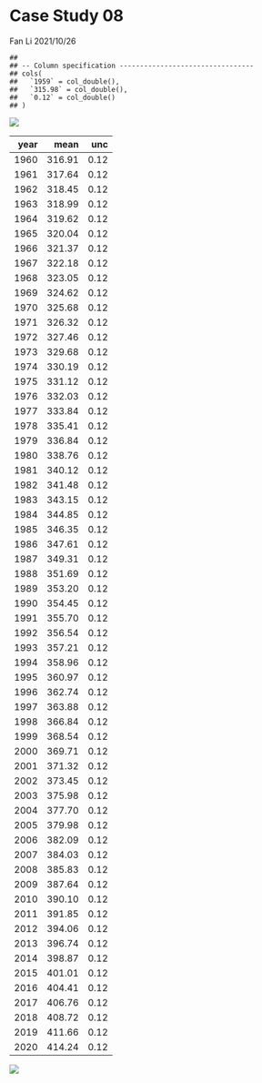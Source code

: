 Case Study 08
================
Fan Li
2021/10/26

    ## 
    ## -- Column specification ---------------------------------
    ## cols(
    ##   `1959` = col_double(),
    ##   `315.98` = col_double(),
    ##   `0.12` = col_double()
    ## )

![](case_study_08_output_files/figure-gfm/unnamed-chunk-1-1.png)<!-- -->
<table>
<thead>
<tr>
<th style="text-align:right;">
year
</th>
<th style="text-align:right;">
mean
</th>
<th style="text-align:right;">
unc
</th>
</tr>
</thead>
<tbody>
<tr>
<td style="text-align:right;">
1960
</td>
<td style="text-align:right;">
316.91
</td>
<td style="text-align:right;">
0.12
</td>
</tr>
<tr>
<td style="text-align:right;">
1961
</td>
<td style="text-align:right;">
317.64
</td>
<td style="text-align:right;">
0.12
</td>
</tr>
<tr>
<td style="text-align:right;">
1962
</td>
<td style="text-align:right;">
318.45
</td>
<td style="text-align:right;">
0.12
</td>
</tr>
<tr>
<td style="text-align:right;">
1963
</td>
<td style="text-align:right;">
318.99
</td>
<td style="text-align:right;">
0.12
</td>
</tr>
<tr>
<td style="text-align:right;">
1964
</td>
<td style="text-align:right;">
319.62
</td>
<td style="text-align:right;">
0.12
</td>
</tr>
<tr>
<td style="text-align:right;">
1965
</td>
<td style="text-align:right;">
320.04
</td>
<td style="text-align:right;">
0.12
</td>
</tr>
<tr>
<td style="text-align:right;">
1966
</td>
<td style="text-align:right;">
321.37
</td>
<td style="text-align:right;">
0.12
</td>
</tr>
<tr>
<td style="text-align:right;">
1967
</td>
<td style="text-align:right;">
322.18
</td>
<td style="text-align:right;">
0.12
</td>
</tr>
<tr>
<td style="text-align:right;">
1968
</td>
<td style="text-align:right;">
323.05
</td>
<td style="text-align:right;">
0.12
</td>
</tr>
<tr>
<td style="text-align:right;">
1969
</td>
<td style="text-align:right;">
324.62
</td>
<td style="text-align:right;">
0.12
</td>
</tr>
<tr>
<td style="text-align:right;">
1970
</td>
<td style="text-align:right;">
325.68
</td>
<td style="text-align:right;">
0.12
</td>
</tr>
<tr>
<td style="text-align:right;">
1971
</td>
<td style="text-align:right;">
326.32
</td>
<td style="text-align:right;">
0.12
</td>
</tr>
<tr>
<td style="text-align:right;">
1972
</td>
<td style="text-align:right;">
327.46
</td>
<td style="text-align:right;">
0.12
</td>
</tr>
<tr>
<td style="text-align:right;">
1973
</td>
<td style="text-align:right;">
329.68
</td>
<td style="text-align:right;">
0.12
</td>
</tr>
<tr>
<td style="text-align:right;">
1974
</td>
<td style="text-align:right;">
330.19
</td>
<td style="text-align:right;">
0.12
</td>
</tr>
<tr>
<td style="text-align:right;">
1975
</td>
<td style="text-align:right;">
331.12
</td>
<td style="text-align:right;">
0.12
</td>
</tr>
<tr>
<td style="text-align:right;">
1976
</td>
<td style="text-align:right;">
332.03
</td>
<td style="text-align:right;">
0.12
</td>
</tr>
<tr>
<td style="text-align:right;">
1977
</td>
<td style="text-align:right;">
333.84
</td>
<td style="text-align:right;">
0.12
</td>
</tr>
<tr>
<td style="text-align:right;">
1978
</td>
<td style="text-align:right;">
335.41
</td>
<td style="text-align:right;">
0.12
</td>
</tr>
<tr>
<td style="text-align:right;">
1979
</td>
<td style="text-align:right;">
336.84
</td>
<td style="text-align:right;">
0.12
</td>
</tr>
<tr>
<td style="text-align:right;">
1980
</td>
<td style="text-align:right;">
338.76
</td>
<td style="text-align:right;">
0.12
</td>
</tr>
<tr>
<td style="text-align:right;">
1981
</td>
<td style="text-align:right;">
340.12
</td>
<td style="text-align:right;">
0.12
</td>
</tr>
<tr>
<td style="text-align:right;">
1982
</td>
<td style="text-align:right;">
341.48
</td>
<td style="text-align:right;">
0.12
</td>
</tr>
<tr>
<td style="text-align:right;">
1983
</td>
<td style="text-align:right;">
343.15
</td>
<td style="text-align:right;">
0.12
</td>
</tr>
<tr>
<td style="text-align:right;">
1984
</td>
<td style="text-align:right;">
344.85
</td>
<td style="text-align:right;">
0.12
</td>
</tr>
<tr>
<td style="text-align:right;">
1985
</td>
<td style="text-align:right;">
346.35
</td>
<td style="text-align:right;">
0.12
</td>
</tr>
<tr>
<td style="text-align:right;">
1986
</td>
<td style="text-align:right;">
347.61
</td>
<td style="text-align:right;">
0.12
</td>
</tr>
<tr>
<td style="text-align:right;">
1987
</td>
<td style="text-align:right;">
349.31
</td>
<td style="text-align:right;">
0.12
</td>
</tr>
<tr>
<td style="text-align:right;">
1988
</td>
<td style="text-align:right;">
351.69
</td>
<td style="text-align:right;">
0.12
</td>
</tr>
<tr>
<td style="text-align:right;">
1989
</td>
<td style="text-align:right;">
353.20
</td>
<td style="text-align:right;">
0.12
</td>
</tr>
<tr>
<td style="text-align:right;">
1990
</td>
<td style="text-align:right;">
354.45
</td>
<td style="text-align:right;">
0.12
</td>
</tr>
<tr>
<td style="text-align:right;">
1991
</td>
<td style="text-align:right;">
355.70
</td>
<td style="text-align:right;">
0.12
</td>
</tr>
<tr>
<td style="text-align:right;">
1992
</td>
<td style="text-align:right;">
356.54
</td>
<td style="text-align:right;">
0.12
</td>
</tr>
<tr>
<td style="text-align:right;">
1993
</td>
<td style="text-align:right;">
357.21
</td>
<td style="text-align:right;">
0.12
</td>
</tr>
<tr>
<td style="text-align:right;">
1994
</td>
<td style="text-align:right;">
358.96
</td>
<td style="text-align:right;">
0.12
</td>
</tr>
<tr>
<td style="text-align:right;">
1995
</td>
<td style="text-align:right;">
360.97
</td>
<td style="text-align:right;">
0.12
</td>
</tr>
<tr>
<td style="text-align:right;">
1996
</td>
<td style="text-align:right;">
362.74
</td>
<td style="text-align:right;">
0.12
</td>
</tr>
<tr>
<td style="text-align:right;">
1997
</td>
<td style="text-align:right;">
363.88
</td>
<td style="text-align:right;">
0.12
</td>
</tr>
<tr>
<td style="text-align:right;">
1998
</td>
<td style="text-align:right;">
366.84
</td>
<td style="text-align:right;">
0.12
</td>
</tr>
<tr>
<td style="text-align:right;">
1999
</td>
<td style="text-align:right;">
368.54
</td>
<td style="text-align:right;">
0.12
</td>
</tr>
<tr>
<td style="text-align:right;">
2000
</td>
<td style="text-align:right;">
369.71
</td>
<td style="text-align:right;">
0.12
</td>
</tr>
<tr>
<td style="text-align:right;">
2001
</td>
<td style="text-align:right;">
371.32
</td>
<td style="text-align:right;">
0.12
</td>
</tr>
<tr>
<td style="text-align:right;">
2002
</td>
<td style="text-align:right;">
373.45
</td>
<td style="text-align:right;">
0.12
</td>
</tr>
<tr>
<td style="text-align:right;">
2003
</td>
<td style="text-align:right;">
375.98
</td>
<td style="text-align:right;">
0.12
</td>
</tr>
<tr>
<td style="text-align:right;">
2004
</td>
<td style="text-align:right;">
377.70
</td>
<td style="text-align:right;">
0.12
</td>
</tr>
<tr>
<td style="text-align:right;">
2005
</td>
<td style="text-align:right;">
379.98
</td>
<td style="text-align:right;">
0.12
</td>
</tr>
<tr>
<td style="text-align:right;">
2006
</td>
<td style="text-align:right;">
382.09
</td>
<td style="text-align:right;">
0.12
</td>
</tr>
<tr>
<td style="text-align:right;">
2007
</td>
<td style="text-align:right;">
384.03
</td>
<td style="text-align:right;">
0.12
</td>
</tr>
<tr>
<td style="text-align:right;">
2008
</td>
<td style="text-align:right;">
385.83
</td>
<td style="text-align:right;">
0.12
</td>
</tr>
<tr>
<td style="text-align:right;">
2009
</td>
<td style="text-align:right;">
387.64
</td>
<td style="text-align:right;">
0.12
</td>
</tr>
<tr>
<td style="text-align:right;">
2010
</td>
<td style="text-align:right;">
390.10
</td>
<td style="text-align:right;">
0.12
</td>
</tr>
<tr>
<td style="text-align:right;">
2011
</td>
<td style="text-align:right;">
391.85
</td>
<td style="text-align:right;">
0.12
</td>
</tr>
<tr>
<td style="text-align:right;">
2012
</td>
<td style="text-align:right;">
394.06
</td>
<td style="text-align:right;">
0.12
</td>
</tr>
<tr>
<td style="text-align:right;">
2013
</td>
<td style="text-align:right;">
396.74
</td>
<td style="text-align:right;">
0.12
</td>
</tr>
<tr>
<td style="text-align:right;">
2014
</td>
<td style="text-align:right;">
398.87
</td>
<td style="text-align:right;">
0.12
</td>
</tr>
<tr>
<td style="text-align:right;">
2015
</td>
<td style="text-align:right;">
401.01
</td>
<td style="text-align:right;">
0.12
</td>
</tr>
<tr>
<td style="text-align:right;">
2016
</td>
<td style="text-align:right;">
404.41
</td>
<td style="text-align:right;">
0.12
</td>
</tr>
<tr>
<td style="text-align:right;">
2017
</td>
<td style="text-align:right;">
406.76
</td>
<td style="text-align:right;">
0.12
</td>
</tr>
<tr>
<td style="text-align:right;">
2018
</td>
<td style="text-align:right;">
408.72
</td>
<td style="text-align:right;">
0.12
</td>
</tr>
<tr>
<td style="text-align:right;">
2019
</td>
<td style="text-align:right;">
411.66
</td>
<td style="text-align:right;">
0.12
</td>
</tr>
<tr>
<td style="text-align:right;">
2020
</td>
<td style="text-align:right;">
414.24
</td>
<td style="text-align:right;">
0.12
</td>
</tr>
</tbody>
</table>

![](table.png)<!-- -->
